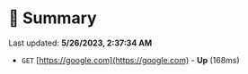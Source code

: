 # 📖 Summary
Last updated: **5/26/2023, 2:37:34 AM**

- `GET` [https://google.com](https://google.com) - **Up** (168ms)
